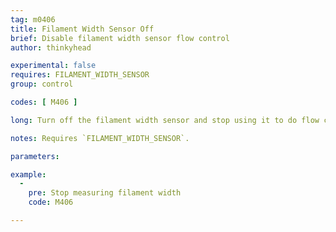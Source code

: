 ```yaml
---
tag: m0406
title: Filament Width Sensor Off
brief: Disable filament width sensor flow control
author: thinkyhead

experimental: false
requires: FILAMENT_WIDTH_SENSOR
group: control

codes: [ M406 ]

long: Turn off the filament width sensor and stop using it to do flow control.

notes: Requires `FILAMENT_WIDTH_SENSOR`.

parameters:

example:
  -
    pre: Stop measuring filament width
    code: M406

---
```

